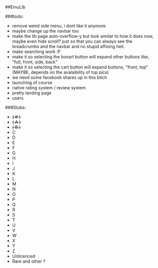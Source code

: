 ##EmuLib

###todo:
* remove weird side menu, i dont like it anymore
* maybe change up the navbar too
* make the lib page auto-overflow-y but look similar to how it does now, maybe even hide scroll? just so that you can always see the breadcrumbs and the navbar and no stupid affixing hell.
* make searching work :P
* make it so selecting the boxart button will expand other buttons like, "full, front, side, back"
* make it so selecting the cart button will expand buttons, "front, top" (MAYBE, depends on the avalaibility of top pics)
* we need some facebook shares up in this bitch
* launching of course
* native rating system / review system
* pretty landing page
* users


###Stubs:

* ~~( # )~~
* ~~( A )~~
* ~~( B )~~
* C
* D
* E
* F
* G
* H
* I
* J
* K
* L
* M
* N
* O
* P
* Q
* R
* S
* T
* U
* V
* W
* X
* Y
* Z
* Unlicenced
* Rare and other ?


